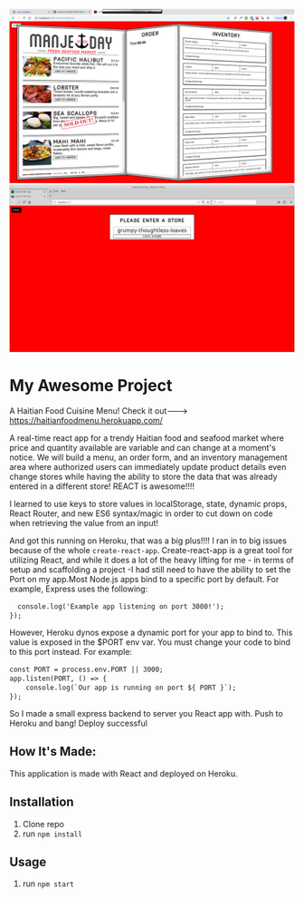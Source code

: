 ![HaitianFoodMenu](public/HaitianFoodMenuMaster.png)
![HaitianFoodMenu](public/h1.png)


# My Awesome Project
A Haitian Food Cuisine Menu! Check it out---> https://haitianfoodmenu.herokuapp.com/

A real-time react app for a trendy Haitian food and seafood market where price and quantity available are variable and can change at a moment's notice. We will build a menu, an order form, and an inventory management area where authorized users can immediately update product details even change stores while having the ability to store the data that was already entered in a different store!
REACT is awesome!!!!

I learned to use keys to store values in localStorage, state, dynamic props, React Router,  and new ES6 syntax/magic in order to cut down on code when retrieving the value from an input!

And got this running on Heroku, that was a big plus!!!! I ran in to big issues because of the whole `create-react-app`. Create-react-app is a great tool for utilizing React, and while it does a lot of the heavy lifting for me - in terms of setup and scaffolding a project -I had still need to have the ability to set the Port on my app.Most Node.js apps bind to a specific port by default. For example, Express uses the following:

```app.listen(3000, function () {
  console.log('Example app listening on port 3000!');
});
```

However, Heroku dynos expose a dynamic port for your app to bind to. This value is exposed in the $PORT env var. You must change your code to bind to this port instead. For example:

```
const PORT = process.env.PORT || 3000;
app.listen(PORT, () => {
    console.log(`Our app is running on port ${ PORT }`);
});
```

 So I made a small express backend to server you React app with. Push to Heroku and bang! Deploy successful


## How It's Made:
This application is made with React and deployed on Heroku.

## Installation

1. Clone repo
2. run `npm install`

## Usage

1. run `npm start`
